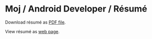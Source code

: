 # Moj / Android Developer / Résumé

Download résumé as [PDF file](https://github.com/MojRoid/RESUME/raw/master/Moj%20Abubakr%20-%20resume.pdf).

View résumé as [web page](https://cdn.rawgit.com/MojRoid/RESUME/b837fcef13a40dc9b5598fc155242bc89ea41bd3/Moj%20Abubakr%20-%20resume.html).